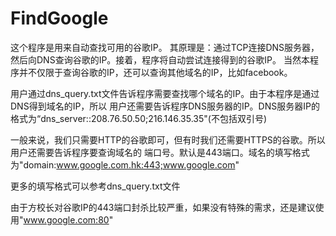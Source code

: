 # FindGoogle

这个程序是用来自动查找可用的谷歌IP。
其原理是：通过TCP连接DNS服务器，然后向DNS查询谷歌的IP。接着，程序将自动尝试连接得到的谷歌IP。
当然本程序并不仅限于查询谷歌的IP，还可以查询其他域名的IP，比如facebook。

用户通过dns_query.txt文件告诉程序需要查找哪个域名的IP。由于本程序是通过DNS得到域名的IP，所以
用户还需要告诉程序DNS服务器的IP。DNS服务器IP的格式为“dns_server::208.76.50.50;216.146.35.35"(不包括双引号)

一般来说，我们只需要HTTP的谷歌即可，但有时我们还需要HTTPS的谷歌。所以用户还需要告诉程序要查询域名的
端口号。默认是443端口。域名的填写格式为"domain:www.google.com.hk:443;www.google.com"

更多的填写格式可以参考dns_query.txt文件


由于方校长对谷歌IP的443端口封杀比较严重，如果没有特殊的需求，还是建议使用"www.google.com:80"




